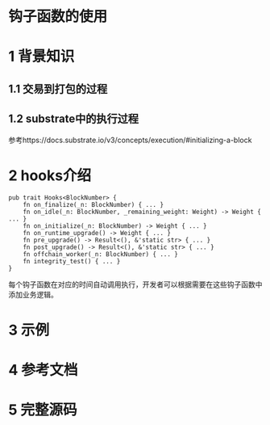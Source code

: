 # 钩子函数的使用

# 1 背景知识
## 1.1 交易到打包的过程


## 1.2 substrate中的执行过程
  参考https://docs.substrate.io/v3/concepts/execution/#initializing-a-block
  
# 2 hooks介绍 
```
pub trait Hooks<BlockNumber> {
    fn on_finalize(_n: BlockNumber) { ... }
    fn on_idle(_n: BlockNumber, _remaining_weight: Weight) -> Weight { ... }
    fn on_initialize(_n: BlockNumber) -> Weight { ... }
    fn on_runtime_upgrade() -> Weight { ... }
    fn pre_upgrade() -> Result<(), &'static str> { ... }
    fn post_upgrade() -> Result<(), &'static str> { ... }
    fn offchain_worker(_n: BlockNumber) { ... }
    fn integrity_test() { ... }
}
```
每个钩子函数在对应的时间自动调用执行，开发者可以根据需要在这些钩子函数中添加业务逻辑。

# 3 示例

# 4 参考文档

# 5 完整源码
